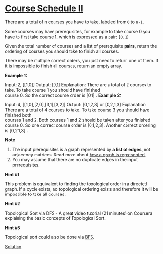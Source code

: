 # [Course Schedule II](https://leetcode.com/explore/challenge/card/july-leetcoding-challenge/546/week-3-july-15th-july-21st/3394/)

There are a total of n courses you have to take, labeled from `0` to `n-1`.

Some courses may have prerequisites, for example to take course 0 you have to first take course 1, which is expressed as a pair: `[0,1]`

Given the total number of courses and a list of prerequisite **pairs**, return the ordering of courses you should take to finish all courses.

There may be multiple correct orders, you just need to return one of them. If it is impossible to finish all courses, return an empty array.

**Example 1:**

Input: 2, [[1,0]]
Output: [0,1]
Explanation: There are a total of 2 courses to take. To take course 1 you should have finished  
 course 0. So the correct course order is [0,1] .
**Example 2:**

Input: 4, [[1,0],[2,0],[3,1],[3,2]]
Output: [0,1,2,3] or [0,2,1,3]
Explanation: There are a total of 4 courses to take. To take course 3 you should have finished both  
 courses 1 and 2. Both courses 1 and 2 should be taken after you finished course 0.
So one correct course order is [0,1,2,3]. Another correct ordering is [0,2,1,3] .

**Note**

1. The input prerequisites is a graph represented by **a list of edges**, not adjacency matrices. Read more about [how a graph is represented.](https://www.khanacademy.org/computing/computer-science/algorithms/graph-representation/a/representing-graphs)
2. You may assume that there are no duplicate edges in the input prerequisites.

**Hint #1**

This problem is equivalent to finding the topological order in a directed graph. If a cycle exists, no topological ordering exists and therefore it will be impossible to take all courses.

**Hint #2**

[Topological Sort via DFS](https://class.coursera.org/algo-003/lecture/52) - A great video tutorial (21 minutes) on Coursera explaining the basic concepts of Topological Sort.

**Hint #3**

Topological sort could also be done via [BFS](https://en.wikipedia.org/wiki/Topological_sorting#Algorithms).

[Solution](https://leetcode.com/articles/course-schedule-ii/)
